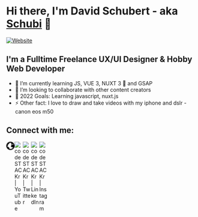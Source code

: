 # Hi there, I'm David Schubert - aka [Schubi][website] 👋 

[![Website](https://img.shields.io/website?label=davidschubert.com&style=for-the-badge&url=https%3A%2F%2Fdavidschubert.com)](https://davidschubert.com)

## I'm a Fulltime Freelance UX/UI Designer & Hobby Web Developer

- 🌱 I’m currently learning JS, VUE 3, NUXT 3 🤣 and GSAP
- 👯 I’m looking to collaborate with other content creators
- 🥅 2022 Goals: Learning javascript, nuxt.js
- ⚡ Other fact: I love to draw and take videos with my iphone and dslr - canon eos m50

## Connect with me:

[<img align="left" alt="davidschubert.com" width="22px" src="https://raw.githubusercontent.com/iconic/open-iconic/master/svg/globe.svg" />][website]
[<img align="left" alt="codeSTACKr | YouTube" width="22px" src="https://cdn.jsdelivr.net/npm/simple-icons@v3/icons/youtube.svg" />][youtube]
[<img align="left" alt="codeSTACKr | Twitter" width="22px" src="https://cdn.jsdelivr.net/npm/simple-icons@v3/icons/twitter.svg" />][twitter]
[<img align="left" alt="codeSTACKr | LinkedIn" width="22px" src="https://cdn.jsdelivr.net/npm/simple-icons@v3/icons/linkedin.svg" />][linkedin]
[<img align="left" alt="codeSTACKr | Instagram" width="22px" src="https://cdn.jsdelivr.net/npm/simple-icons@v3/icons/instagram.svg" />][instagram]

[website]: https://davidschubert.com
[youtube]: https://youtube.com/codeSTACKr
[twitter]: https://twitter.com/codeSTACKr
[linkedin]: https://linkedin.com/in/codeSTACKr
[instagram]: https://instagram.com/codeSTACKr
